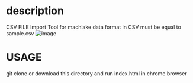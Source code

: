 # description
CSV FILE Import Tool for machlake
data format in CSV must be equal to sample.csv
![image](https://user-images.githubusercontent.com/91942901/137696605-6614cc0c-d437-478d-9822-c3e694b303c4.png)

# USAGE
git clone or download this directory and run index.html in chrome browser

